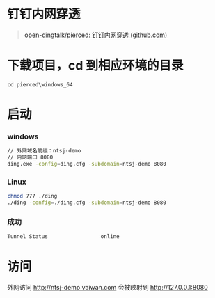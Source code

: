 # 钉钉内网穿透

> [open-dingtalk/pierced: 钉钉内网穿透 (github.com)](https://github.com/open-dingtalk/pierced)

# 下载项目，cd 到相应环境的目录

```
cd pierced\windows_64
```

# 启动

### windows

```bash
// 外网域名前缀：ntsj-demo
// 内网端口 8080
ding.exe -config=ding.cfg -subdomain=ntsj-demo 8080
```

### Linux

```bash
chmod 777 ./ding
./ding -config=./ding.cfg -subdomain=ntsj-demo 8080
```

### 成功

```bash
Tunnel Status                 online
```



# 访问

外网访问 http://ntsj-demo.vaiwan.com 会被映射到 http://127.0.0.1:8080